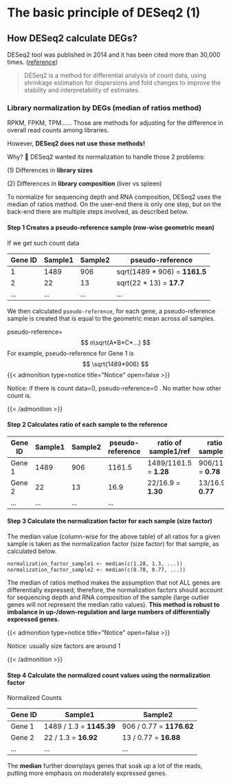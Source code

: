 # The basic principle of DESeq2 (1)


## How DESeq2 calculate DEGs?

DESeq2 tool was published in 2014 and it has been cited more than 30,000 times. ([reference](https://genomebiology.biomedcentral.com/articles/10.1186/s13059-014-0550-8))

> DESeq2 is a method for differential analysis of count data, using shrinkage estimation for dispersions and fold changes to improve the stability and interpretability of estimates. 

### Library normalization by DEGs (median of ratios method)

RPKM, FPKM, TPM...... Those are methods for adjusting for the difference in overall read counts among libraries. 

However, **DESeq2 does not use those methods!** 

Why? :thinking: DESeq2 wanted its normalization to handle those 2 problems:

(1) Differences in **library sizes**

(2) Differences in **library composition** (liver vs spleen)

To normalize for sequencing depth and RNA composition, DESeq2 uses the median of ratios method. On the user-end there is only one step, but on the back-end there are multiple steps involved, as described below.

#### Step 1 Creates a pseudo-reference sample (row-wise geometric mean)

If we get such count data

| Gene ID | Sample1 | Sample2 | pseudo-reference              |
| ------- | ------- | ------- | ----------------------------- |
| 1       | 1489    | 906     | sqrt(1489 * 906) = **1161.5** |
| 2       | 22      | 13      | sqrt(22 * 13) = **17.7**      |
| ...     | ...     | ...     | ...                           |

We then calculated `pseudo-reference`, for each gene, a pseudo-reference sample is created that is equal to the geometric mean across all samples.

pseudo-reference=
$$
n\sqrt{A*B*C*...}
$$
For example, pseudo-reference for Gene 1 is 
$$
\sqrt{1489*906}
$$
{{< admonition type=notice title="Notice" open=false >}}

Notice: if there is count data=0, pseudo-reference=0 . No matter how other count is. 

{{< /admonition >}}

#### Step 2 Calculates ratio of each sample to the reference

| Gene ID | Sample1 | Sample2 | pseudo-reference | **ratio of sample1/ref** | **ratio of sample2/ref** |
| ------- | ------- | ------- | ---------------- | ------------------------ | ------------------------ |
| Gene 1  | 1489    | 906     | 1161.5           | 1489/1161.5 = **1.28**   | 906/1161.5 = **0.78**    |
| Gene 2  | 22      | 13      | 16.9             | 22/16.9 = **1.30**       | 13/16.9 = **0.77**       |
| ...     | ...     | ...     | ...              |                          |                          |

#### Step 3 Calculate the normalization factor for each sample (size factor)

The median value (column-wise for the above table) of all ratios for a given sample is taken as the normalization factor (size factor) for that sample, as calculated below. 

```
normalization_factor_sample1 <- median(c(1.28, 1.3, ...))
normalization_factor_sample2 <- median(c(0.78, 0.77, ...))
```

The median of ratios method makes the assumption that not ALL genes are differentially expressed; therefore, the normalization factors should account for sequencing depth and RNA composition of the sample (large outlier genes will not represent the median ratio values). **This method is robust to imbalance in up-/down-regulation and large numbers of differentially expressed genes.**

{{< admonition type=notice title="Notice" open=false >}}

Notice: usually size factors are around 1

{{< /admonition >}}

#### Step 4  Calculate the normalized count values using the normalization factor

Normalized Counts

| Gene ID | Sample1                  | Sample2                  |
| ------- | ------------------------ | ------------------------ |
| Gene 1  | 1489 / 1.3 = **1145.39** | 906 / 0.77 = **1176.62** |
| Gene 2  | 22 / 1.3 = **16.92**     | 13 / 0.77 = **16.88**    |
| …       | …                        | …                        |

The **median** further downplays genes that soak up a lot of the reads, putting more emphasis on moderately expressed genes.




